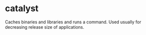 # catalyst
Caches binaries and libraries and runs a command. Used usually for decreasing release size of applications.
